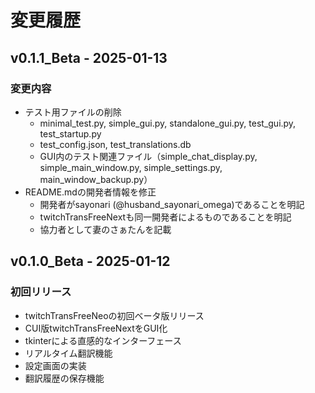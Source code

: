 # 変更履歴

## v0.1.1_Beta - 2025-01-13

### 変更内容
- テスト用ファイルの削除
  - minimal_test.py, simple_gui.py, standalone_gui.py, test_gui.py, test_startup.py
  - test_config.json, test_translations.db
  - GUI内のテスト関連ファイル（simple_chat_display.py, simple_main_window.py, simple_settings.py, main_window_backup.py）
- README.mdの開発者情報を修正
  - 開発者がsayonari (@husband_sayonari_omega)であることを明記
  - twitchTransFreeNextも同一開発者によるものであることを明記
  - 協力者として妻のさぁたんを記載

## v0.1.0_Beta - 2025-01-12

### 初回リリース
- twitchTransFreeNeoの初回ベータ版リリース
- CUI版twitchTransFreeNextをGUI化
- tkinterによる直感的なインターフェース
- リアルタイム翻訳機能
- 設定画面の実装
- 翻訳履歴の保存機能